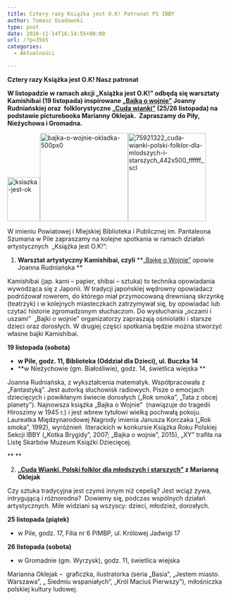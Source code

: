```yaml
---
title: Cztery razy Książka jest O.K! Patronat PS IBBY
author: Tomasz Osadowski
type: post
date: 2016-11-14T16:14:55+00:00
url: /?p=3565
categories:
  - Aktualności

---
```

**Cztery razy Książka jest O.K! Nasz patronat**

**W listopadzie w ramach akcji &#8222;Książka jest O.K!&#8221; odbędą się warsztaty Kamishibai (19 listopada) inspirowane <a href="http://www.ibby.pl/?page_id=2706" target="_blank">„Bajką o wojnie”</a> Joanny Rudniańskiej oraz  folklorystyczne <a href="http://www.ibby.pl/?page_id=2726" target="_blank">&#8222;Cuda wianki&#8221;</a> (25/26 listopada) na podstawie picturebooka Marianny Oklejak.  Zapraszamy do Piły, Nieżychowa i Gromadna.**

<img class="alignnone wp-image-3569 size-thumbnail" src="http://www.ibby.pl/wp-content/uploads/2016/11/Ksiązka-jest-ok-74x100.jpg" alt="ksiazka-jest-ok" width="74" height="100" srcset="http://www.ibby.pl/wp-content/uploads/2016/11/Ksiązka-jest-ok-74x100.jpg 74w, http://www.ibby.pl/wp-content/uploads/2016/11/Ksiązka-jest-ok-147x200.jpg 147w, http://www.ibby.pl/wp-content/uploads/2016/11/Ksiązka-jest-ok-768x1043.jpg 768w, http://www.ibby.pl/wp-content/uploads/2016/11/Ksiązka-jest-ok-442x600.jpg 442w, http://www.ibby.pl/wp-content/uploads/2016/11/Ksiązka-jest-ok.jpg 793w" sizes="(max-width: 74px) 100vw, 74px" /><img class="alignnone size-medium wp-image-3567" src="http://www.ibby.pl/wp-content/uploads/2016/11/bajka-o-wojnie-okladka-500px0-200x200.jpg" alt="bajka-o-wojnie-okladka-500px0" width="200" height="200" srcset="http://www.ibby.pl/wp-content/uploads/2016/11/bajka-o-wojnie-okladka-500px0-200x200.jpg 200w, http://www.ibby.pl/wp-content/uploads/2016/11/bajka-o-wojnie-okladka-500px0-100x100.jpg 100w, http://www.ibby.pl/wp-content/uploads/2016/11/bajka-o-wojnie-okladka-500px0.jpg 500w" sizes="(max-width: 200px) 100vw, 200px" /><img class="alignnone size-medium wp-image-3566" src="http://www.ibby.pl/wp-content/uploads/2016/11/75921322_cuda-wianki-polski-folklor-dla-mlodszych-i-starszych_442x500_FFFFFF_scl-177x200.jpg" alt="75921322_cuda-wianki-polski-folklor-dla-mlodszych-i-starszych_442x500_ffffff_scl" width="177" height="200" srcset="http://www.ibby.pl/wp-content/uploads/2016/11/75921322_cuda-wianki-polski-folklor-dla-mlodszych-i-starszych_442x500_FFFFFF_scl-177x200.jpg 177w, http://www.ibby.pl/wp-content/uploads/2016/11/75921322_cuda-wianki-polski-folklor-dla-mlodszych-i-starszych_442x500_FFFFFF_scl-88x100.jpg 88w, http://www.ibby.pl/wp-content/uploads/2016/11/75921322_cuda-wianki-polski-folklor-dla-mlodszych-i-starszych_442x500_FFFFFF_scl.jpg 442w" sizes="(max-width: 177px) 100vw, 177px" />

W imieniu Powiatowej i Miejskiej Biblioteka i Publicznej im. Pantaleona Szumana w Pile zapraszamy na kolejne spotkania w ramach działań artystycznych  „Książka jest O.K!”:

  1.  **Warsztat artystyczny Kamishibai, czyli** **<a href="http://www.ibby.pl/?page_id=2706" target="_blank">„Bajkę o Wojnie&#8221;</a> opowie Joanna Rudniańska **

Kamishibai (jap. kami – papier, shibai – sztuka) to technika opowiadania wywodząca się z Japonii. W tradycji japońskiej wędrowny opowiadacz podróżował rowerem, do którego miał przymocowaną drewnianą skrzynkę (teatrzyk) i w kolejnych miasteczkach zatrzymywał się, by opowiadać lub czytać historie zgromadzonym słuchaczom. Do wysłuchania „oczami i uszami&#8221;  „Bajki o wojnie” organizatorzy zapraszają ośmiolatki i starsze dzieci oraz dorosłych. W drugiej części spotkania będzie można stworzyć własne bajki Kamishibai.

**19 listopada (sobota)**

  *  **w Pile, godz. 11, Biblioteka (Oddział dla Dzieci), ul. Buczka 14**
  *  **w Nieżychowie (gm. Białośliwie), godz. 14, świetlica wiejska **

Joanna Rudniańska, z wykształcenia matematyk. Współpracowała z „Fantastyką&#8221;. Jest autorką słuchowisk radiowych. Pisze o emocjach dziecięcych i powikłanym świecie dorosłych („Rok smoka&#8221;, „Tata z obcej planety&#8221;). Najnowsza książka „Bajka o Wojnie&#8221;  (nawiązuje do tragedii Hiroszimy w 1945 r.) i jest wbrew tytułowi wielką pochwałą pokoju. Laureatka Międzynarodowej Nagrody imienia Janusza Korczaka („Rok smoka&#8221;, 1992), wyróżnień  literackich w konkursie Książka Roku Polskiej Sekcji IBBY („Kotka Brygidy&#8221;, 2007; „Bajka o wojnie&#8221;, 2015), „XY&#8221; trafiła na Listę Skarbów Muzeum Książki Dziecięcej.

** **

<ol start="2">
  <li>
    <strong><a href="http://www.ibby.pl/?page_id=2726" target="_blank">„Cuda Wianki. Polski folklor dla młodszych i starszych”</a> z Marianną Oklejak</strong>
  </li>
</ol>

Czy sztuka tradycyjna jest czymś innym niż cepelią? Jest wciąż żywa, intrygującą i różnorodna?  Dowiemy się, podczas wspólnych działań artystycznych. Mile widziani są wszyscy: dzieci, młodzież, dorosłych.

**25 listopada (piątek)**

  * w Pile, godz. 17, Filia nr 6 PiMBP, ul. Królowej Jadwigi 17

**26 listopada (sobota)**

  * w Gromadnie (gm. Wyrzysk), godz. 11, świetlica wiejska

Marianna Oklejak &#8211;  graficzka, ilustratorka (seria „Basia”, „Jestem miasto. Warszawa”, „ Siedmiu wspaniałych”, „Król Maciuś Pierwszy”), miłośniczka polskiej kultury ludowej.

&nbsp;

&nbsp;
